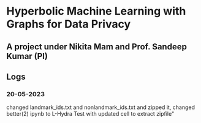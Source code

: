 # Hyperbolic Machine Learning with Graphs for Data Privacy 
## A project under Nikita Mam and Prof. Sandeep Kumar (PI)

## Logs
### 20-05-2023
changed landmark_ids.txt and nonlandmark_ids.txt and zipped it, changed better(2) ipynb to L-Hydra Test with updated cell to extract zipfile"
